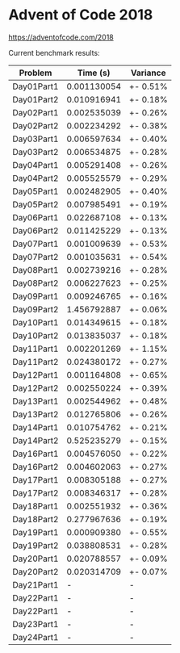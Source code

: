 Advent of Code 2018
===================

https://adventofcode.com/2018

Current benchmark results:

|Problem|Time (s)|Variance|
|-|-|-|
|Day01Part1|0.001130054|+-  0.51%|
|Day01Part2|0.010916941|+-  0.18%|
|Day02Part1|0.002535039|+-  0.26%|
|Day02Part2|0.002234292|+-  0.38%|
|Day03Part1|0.006597634|+-  0.40%|
|Day03Part2|0.006534875|+-  0.28%|
|Day04Part1|0.005291408|+-  0.26%|
|Day04Part2|0.005525579|+-  0.29%|
|Day05Part1|0.002482905|+-  0.40%|
|Day05Part2|0.007985491|+-  0.19%|
|Day06Part1|0.022687108|+-  0.13%|
|Day06Part2|0.011425229|+-  0.13%|
|Day07Part1|0.001009639|+-  0.53%|
|Day07Part2|0.001035631|+-  0.54%|
|Day08Part1|0.002739216|+-  0.28%|
|Day08Part2|0.006227623|+-  0.25%|
|Day09Part1|0.009246765|+-  0.16%|
|Day09Part2|1.456792887|+-  0.06%|
|Day10Part1|0.014349615|+-  0.18%|
|Day10Part2|0.013835037|+-  0.18%|
|Day11Part1|0.002201269|+-  1.15%|
|Day11Part2|0.024380172|+-  0.27%|
|Day12Part1|0.001164808|+-  0.65%|
|Day12Part2|0.002550224|+-  0.39%|
|Day13Part1|0.002544962|+-  0.48%|
|Day13Part2|0.012765806|+-  0.26%|
|Day14Part1|0.010754762|+-  0.21%|
|Day14Part2|0.525235279|+-  0.15%|
|Day16Part1|0.004576050|+-  0.22%|
|Day16Part2|0.004602063|+-  0.27%|
|Day17Part1|0.008305188|+-  0.27%|
|Day17Part2|0.008346317|+-  0.28%|
|Day18Part1|0.002551932|+-  0.36%|
|Day18Part2|0.277967636|+-  0.19%|
|Day19Part1|0.000909380|+-  0.55%|
|Day19Part2|0.038808531|+-  0.28%|
|Day20Part1|0.020788557|+-  0.09%|
|Day20Part2|0.020314709|+-  0.07%|
|Day21Part1|-|-|
|Day22Part1|-|-|
|Day22Part1|-|-|
|Day23Part1|-|-|
|Day24Part1|-|-|

